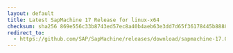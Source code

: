```yaml
---
layout: default
title: Latest SapMachine 17 Release for linux-x64
checksum: sha256 869e556c33b8743ed57ec8a40b4aeb63e3dd7d65f36178445b88882c91ac901b
redirect_to:
  - https://github.com/SAP/SapMachine/releases/download/sapmachine-17.0.9/sapmachine-jre-17.0.9_linux-x64_bin.tar.gz
---
```

